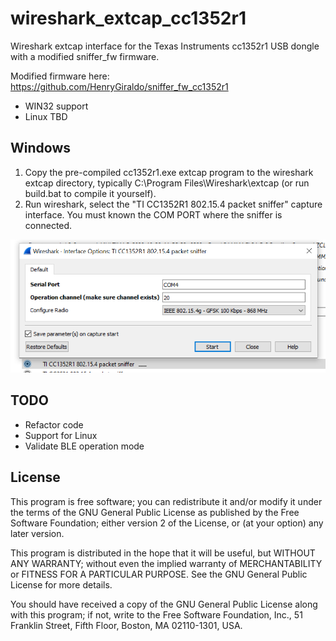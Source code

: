 # wireshark_extcap_cc1352r1

Wireshark extcap interface for the Texas Instruments cc1352r1 USB dongle with a modified sniffer_fw firmware.

Modified firmware here: https://github.com/HenryGiraldo/sniffer_fw_cc1352r1

- WIN32 support
- Linux TBD


## Windows

1. Copy the pre-compiled cc1352r1.exe extcap program to the wireshark extcap directory, typically C:\Program Files\Wireshark\extcap (or run build.bat to compile it yourself).
2. Run wireshark, select the "TI CC1352R1 802.15.4 packet sniffer" capture interface. You must known the COM PORT where the sniffer is connected.

![usage](image_2020_12_09T15_38_51_268Z.png)

## TODO

- Refactor code
- Support for Linux
- Validate BLE operation mode


## License

This program is free software; you can redistribute it and/or
modify it under the terms of the GNU General Public License
as published by the Free Software Foundation; either version 2
of the License, or (at your option) any later version.

This program is distributed in the hope that it will be useful,
but WITHOUT ANY WARRANTY; without even the implied warranty of
MERCHANTABILITY or FITNESS FOR A PARTICULAR PURPOSE.  See the
GNU General Public License for more details.

You should have received a copy of the GNU General Public License
along with this program; if not, write to the Free Software
Foundation, Inc., 51 Franklin Street, Fifth Floor, Boston, MA  02110-1301, USA.
